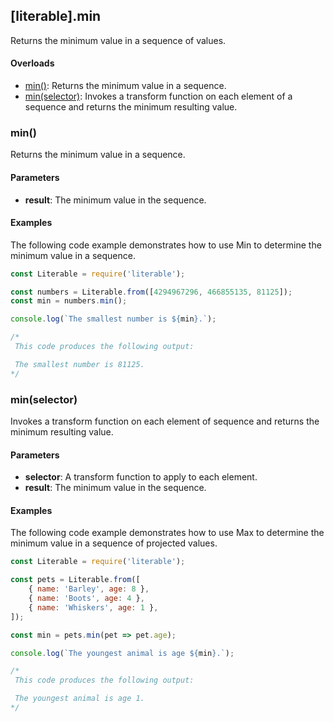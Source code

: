 ## [literable].min
Returns the minimum value in a sequence of values.

#### Overloads
* [min()](#[min()): Returns the minimum value in a sequence.
* [min(selector)](#[min(selector)): Invokes a transform function on each element of a sequence and returns the minimum resulting value.

### min()
Returns the minimum value in a sequence.

#### Parameters
* **result**: The minimum value in the sequence.

#### Examples
The following code example demonstrates how to use Min to determine the minimum value in a sequence.

```javascript
const Literable = require('literable');

const numbers = Literable.from([4294967296, 466855135, 81125]);
const min = numbers.min();

console.log(`The smallest number is ${min}.`);

/*
 This code produces the following output:

 The smallest number is 81125.
*/
```

### min(selector)
Invokes a transform function on each element of sequence and returns the minimum resulting value.

#### Parameters
* **selector**: A transform function to apply to each element.
* **result**: The minimum value in the sequence.

#### Examples
The following code example demonstrates how to use Max to determine the minimum value in a sequence of projected values.

```javascript
const Literable = require('literable');

const pets = Literable.from([
    { name: 'Barley', age: 8 },
    { name: 'Boots', age: 4 },
    { name: 'Whiskers', age: 1 },
]);

const min = pets.min(pet => pet.age);

console.log(`The youngest animal is age ${min}.`);

/*
 This code produces the following output:

 The youngest animal is age 1.
*/
```
